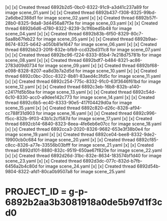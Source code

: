[x] [x] Created thread 6892b2d5-0bc0-8322-91c9-a3d41c237a89 for image scene_01.yaml
[x] [x] Created thread 6892b437-f308-8325-99bd-2a6dbe2388d1 for image scene_02.yaml
[x] [x] Created thread 6892b57f-28b0-8325-9da8-3d4456a87f3e for image scene_03.yaml
[x] [x] Created thread 6892b6d6-d780-8322-8239-3c1f6bed5b48 for image scene_04.yaml
[x] [x] Created thread 6892b83b-6f50-8329-80c7-5aa8b67feb22 for image scene_05.yaml
[x] [x] Created thread 6892b9ae-8674-8325-b642-a050b81e1647 for image scene_06.yaml
[x] [x] Created thread 6892bb23-20f8-832e-bfb9-ccd32bd311c8 for image scene_07.yaml
[x] [x] Created thread 6892bc96-f224-8333-85b4-7e218d75781b for image scene_08.yaml
[x] [x] Created thread 6892bdf7-b484-8321-ac86-2783d09d0734 for image scene_09.yaml
[x] [x] Created thread 6892bf68-e098-8328-8207-ea8d3b7a2d5d for image scene_10.yaml
[x] [x] Created thread 6892c0bc-20cc-8322-8b81-83aed4c3fd5c for image scene_11.yaml
[x] [x] Created thread 6892c254-775c-8332-91c0-63f3646f61bd for image scene_12.yaml
[x] [x] Created thread 6892c3eb-16b8-832b-a140-c2417fd5b5ba for image scene_13.yaml
[x] [x] Created thread 6892c54d-6c10-8330-acc0-a9dee142c773 for image scene_14.yaml
[x] [x] Created thread 6892c6b5-ec40-8333-90e5-417f04429d0a for image scene_15.yaml
[x] [x] Created thread 6892c820-d26c-8328-af94-cc788f31d903 for image scene_16.yaml
[x] [x] Created thread 6892c996-f5cc-832b-9f03-43b1c2cf587d for image scene_17.yaml
[x] [x] Created thread 6892cb14-6840-8323-8eea-4fe6eb6e07cc for image scene_18.yaml
[x] [x] Created thread 6892cca3-2020-8326-9682-653e3f38b0e4 for image scene_19.yaml
[x] [x] Created thread 6892ce04-bee8-8332-9de2-19900cb0c684 for image scene_20.yaml
[x] [x] Created thread 6892cf85-c8cc-8326-a77e-33556b03bfff for image scene_21.yaml
[x] [x] Created thread 6892d101-8880-832c-9519-650ae67f820e for image scene_22.yaml
[x] [x] Created thread 6892d26d-31bc-832e-8634-183574bf1d40 for image scene_23.yaml
[x] [x] Created thread 6892d3dc-077c-832d-b7fb-6456a2b4c80d for image scene_24.yaml
[x] [x] Created thread 6892d54b-9804-8322-afd1-80ca0b9507a8 for image scene_25.yaml
# PROJECT_ID = g-p-6892b2aa3b3081918a0de5b97d1f3cd0
